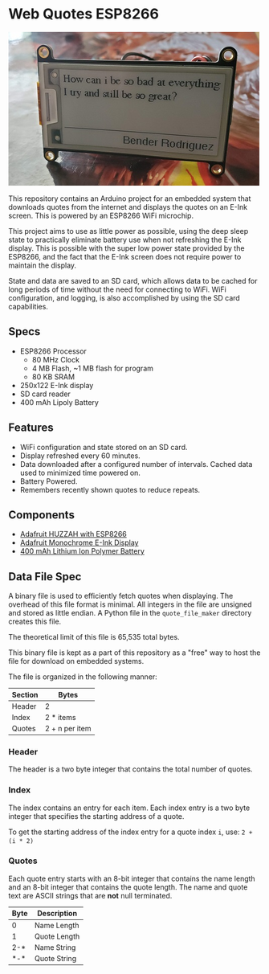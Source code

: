 # Web Quotes ESP8266

![Picture of Project](https://raw.githubusercontent.com/Scottz0r/Arduino-WebQuotes/master/images/scottz0r-web-quotes-00.jpg)

This repository contains an Arduino project for an embedded system that downloads quotes from the internet and displays the quotes on an E-Ink screen. This is powered by an ESP8266 WiFi microchip.

This project aims to use as little power as possible, using the deep sleep state to practically eliminate battery use when not refreshing the E-Ink display. This is possible with the super low power state provided by the ESP8266, and the fact that the E-Ink screen does not require power to maintain the display.

State and data are saved to an SD card, which allows data to be cached for long periods of time without the need for connecting to WiFi. WiFi configuration, and logging, is also accomplished by using the SD card capabilities.

## Specs

- ESP8266 Processor
  - 80 MHz Clock
  - 4 MB Flash, ~1 MB flash for program
  - 80 KB SRAM 
- 250x122 E-Ink display
- SD card reader
- 400 mAh Lipoly Battery

## Features

- WiFi configuration and state stored on an SD card.
- Display refreshed every 60 minutes.
- Data downloaded after a configured number of intervals. Cached data used to minimized time powered on.
- Battery Powered.
- Remembers recently shown quotes to reduce repeats.

## Components

- [Adafruit HUZZAH with ESP8266](https://www.adafruit.com/product/2821)
- [Adafruit Monochrome E-Ink Display](https://www.adafruit.com/product/4195)
- [400 mAh Lithium Ion Polymer Battery](https://www.adafruit.com/product/3898)

## Data File Spec

A binary file is used to efficiently fetch quotes when displaying. The overhead of this file format is minimal. All integers in the file are unsigned and stored as little endian. A Python file in the `quote_file_maker` directory creates this file.

The theoretical limit of this file is 65,535 total bytes.

This binary file is kept as a part of this repository as a "free" way to host the file for download on embedded systems.

The file is organized in the following manner:

|Section    |Bytes          |
|-----------|---------------|
|Header     |2              |
|Index      |2 * items      |
|Quotes     |2 + n per item |


### Header

The header is a two byte integer that contains the total number of quotes.

### Index

The index contains an entry for each item. Each index entry is a two byte integer that specifies the starting address of a quote.

To get the starting address of the index entry for a quote index `i`, use: `2 + (i * 2)`

### Quotes

Each quote entry starts with an 8-bit integer that contains the name length and an 8-bit integer that contains the quote length. The name and quote text are ASCII strings that are **not** null terminated.

|Byte   |Description    |
|-------|---------------|
|0      |Name Length    |
|1      |Quote Length   |
|2-*    |Name String    |
|*-\*   |Quote String   |

